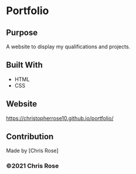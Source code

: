 # Portfolio

## Purpose
A website to display my qualifications and projects.

## Built With
* HTML
* CSS

## Website
https://christopherrose10.github.io/portfolio/

## Contribution
Made by [Chris Rose]

### ©️2021 Chris Rose 
